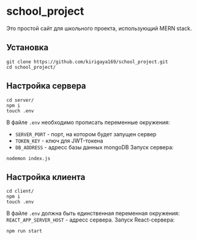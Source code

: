 # school_project
Это простой сайт для школьного проекта, использующий MERN stack.

## Установка
```
git clone https://github.com/kirigaya169/school_project.git
cd school_project/
```

## Настройка сервера
```
cd server/
npm i
touch .env
```
В файле `.env` необходимо прописать переменные окружения:
- `SERVER_PORT` - порт, на котором будет запущен сервер
- `TOKEN_KEY` - ключ для JWT-токена
- `DB_ADDRESS` - адресс базы данных mongoDB
Запуск сервера: 
```
nodemon index.js
```

## Настройка клиента
```
cd client/
npm i
touch .env
```

В файле `.env` должна быть единственная переменная окружения: `REACT_APP_SERVER_HOST` - адресс сервера.
Запуск React-сервера:
```
npm run start
```
